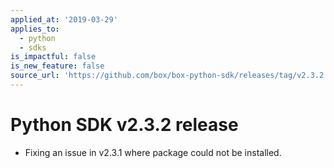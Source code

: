 ```yaml
---
applied_at: '2019-03-29'
applies_to:
  - python
  - sdks
is_impactful: false
is_new_feature: false
source_url: 'https://github.com/box/box-python-sdk/releases/tag/v2.3.2'
---
```


# Python SDK v2.3.2 release

- Fixing an issue in v2.3.1 where package could not be installed.